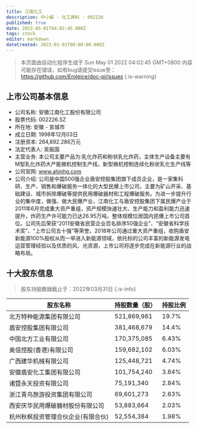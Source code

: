 ```yaml
---
title: 江南化工
description: 中小板 - 化工原料 - 002226
published: true
date: 2022-05-01T04:02:45.000Z
tags: stock
editor: markdown
dateCreated: 2022-01-01T00:00:00.000Z
---
```


> 本页面由自动化程序生成于 Sun May 01 2022 04:02:45 GMT+0800
> 内容可能存在错误，如有bug请提交issue至：https://github.com/Eroleice/doc-pi/issues
{.is-warning}

## 上市公司基本信息
- 公司名称: 安徽江南化工股份有限公司
- 股票代码: 002226.SZ
- 所在地: 安徽 - 宣城市
- 成立日期: 1998年12月03日
- 注册资本: 264,892.286万元
- 法定代表人: 吴振国
- 主营业务: 本公司主要产品为:乳化炸药和粉状乳化炸药，主体生产设备主要有M型乳化炸药大产能微机控制生产线，新型微机控制连续化粉状乳化生产线等
- 公司官网: www.ahjnhg.com
- 公司介绍: 公司是中国500强企业盾安控股集团旗下成员企业，是一家集科研、生产、销售和爆破服务一体化的大型民爆上市公司，主要为矿山开采、基础建设、城市拆除爆破等提供民用爆破器材和工程爆破服务。为进一步提升行业的集中度，做强、做大民爆产业，江南化工与盾安控股集团下属民爆产业于2011年6月完成重大资产重组，资产规模快速壮大、生产能力和盈利能力迅速提升，炸药生产许可能力已达26.95万吨，整体规模位居国内民爆上市公司首位。公司先后荣获“2011安徽省民营企业百名排序50强企业”、“安徽省科学技术奖”、“上市公司五十强”等荣誉。2018年公司通过重大资产重组，收购盾安新能源100%股权从而一举进入新能源领域，依托标的公司丰富的新能源发电运营管理经验以及优质的风、光资源，上市公司将逐步完成在新能源行业的战略布局。


## 十大股东信息
> 股东持股数据截止于：2022年03月31日
{.is-info}

| 股东名称 | 持股数量（股） | 持股比例 |
| --- | --- | --- |
| 北方特种能源集团有限公司 | 521,869,961 | 19.7% |
| 盾安控股集团有限公司 | 381,468,679 | 14.4% |
| 中国北方工业有限公司 | 170,375,085 | 6.43% |
| 奥信控股(香港)有限公司 | 159,682,102 | 6.03% |
| 广西建华机械有限公司 | 125,448,721 | 4.74% |
| 安徽盾安化工集团有限公司 | 101,754,240 | 3.84% |
| 诸暨永天投资有限公司 | 75,191,340 | 2.84% |
| 浙江青鸟旅游投资集团有限公司 | 69,601,273 | 2.63% |
| 西安庆华民用爆破器材股份有限公司 | 53,883,664 | 2.03% |
| 杭州秋枫投资管理合伙企业(有限合伙) | 52,554,384 | 1.98% |




